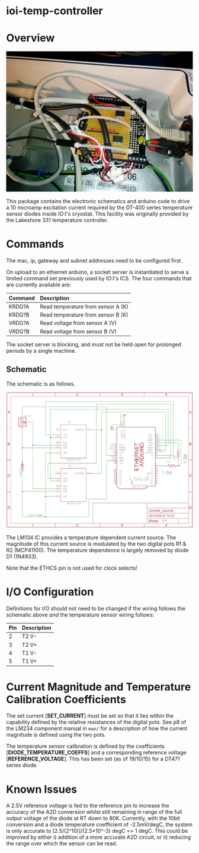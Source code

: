 ioi-temp-controller
=============

# Overview

![alt text](https://raw.githubusercontent.com/LivTel/ioi-temp-controller/master/img/ioi_panel2.jpg "In situ.")

This package contains the electronic schematics and arduino code to drive a 
10 microamp excitation current required by the DT-400 series temperature 
sensor diodes inside IO:I's cryostat. This facility was originally provided 
by the Lakeshore 331 temperature controller. 

# Commands

The mac, ip, gateway and subnet addresses need to be configured first.

On upload to an ethernet arduino, a socket server is instantiated to serve a limited command set previously 
used by IO:I's ICS. The four commands that are currently available are:

| Command        | Description                        |
| :------------- | :----------------                  | 
| KRDG?A         | Read temperature from sensor A (K) |
| KRDG?B         | Read temperature from sensor B (K) |
| VRDG?A         | Read voltage from sensor A (V)     |
| VRDG?B         | Read voltage from sensor B (V)     |

The socket server is blocking, and must not be held open for prolonged periods by a single machine.

## Schematic

The schematic is as follows.

![alt text](https://raw.githubusercontent.com/LivTel/ioi-temp-controller/master/sch/current_source.png "Schematic")
 
The LM134 IC provides a temperature dependent current source. The magnitude of this 
current source is modulated by the two digital pots R1 & R2 (MCP41100). The 
temperature dependence is largely removed by diode D1 (1N4933). 

Note that the ETHCS pin is not used for clock selects!

# I/O Configuration

Definitions for I/O should not need to be changed if the wiring follows the schematic above *and* the 
temperature sensor wiring follows:

| Pin            | Description       |
| :------------- | :---------------- | 
| 2              | T2 V-             |
| 3              | T2 V+             |
| 4              | T1 V-             |
| 5              | T1 V+             |

# Current Magnitude and Temperature Calibration Coefficients

The set current [**SET\_CURRENT**] must be set so that it lies within the capability defined by the relative 
resistances of the digital pots. See p8 of the LM234 component manual in `man/` for a description of how the 
current magnitude is defined using the two pots.

The temperature sensor calibration is defined by the coefficients [**DIODE\_TEMPERATURE\_COEFFS**] and 
a corresponding reference voltage [**REFERENCE\_VOLTAGE**]. This has been set (as of 19/10/15) for 
a DT471 series diode.

# Known Issues

A 2.5V reference voltage is fed to the reference pin to increase the accuracy of the A2D conversion whilst still
remaining in range of the full output voltage of the diode at RT down to 80K. Currently, with the 10bit conversion 
and a diode temperature coefficient of -2.5mV/degC, the system is only accurate to [2.5/(2^10)]/(2.5*10^-3) 
degC == 1 degC. This could be improved by either i) addition of a more accurate A2D circuit, or ii) reducing the range 
over which the sensor can be read.

